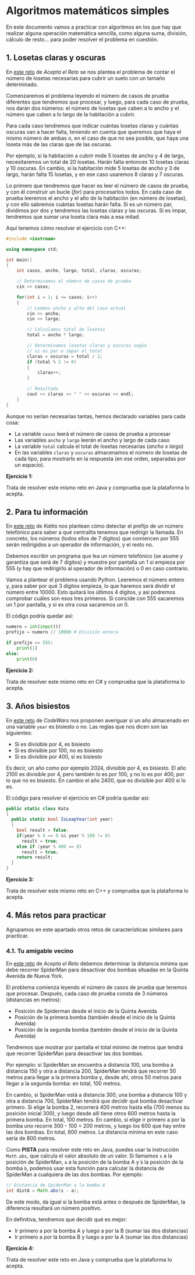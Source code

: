 # Algoritmos matemáticos simples

En este documento vamos a practicar con algoritmos en los que hay que realizar alguna operación matemática sencilla, como alguna suma, división, cálculo de resto... para poder resolver el problema en cuestión.

## 1. Losetas claras y oscuras

En <a href="https://aceptaelreto.com/problem/statement.php?id=413" target="_blank">este reto</a> de *Acepta el Reto* se nos plantea el problema de contar el número de losetas necesarias para cubrir un suelo con un tamaño determinado. 

Comenzaremos el problema leyendo el número de casos de prueba diferentes que tendremos que procesar, y luego, para cada caso de prueba, nos darán dos números: el número de losetas que caben a lo ancho y el número que caben a lo largo de la habitación a cubrir.

Para cada caso tendremos que indicar cuántas losetas claras y cuántas oscuras van a hacer falta, teniendo en cuenta que queremos que haya el mismo número de ambas o, en el caso de que no sea posible, que haya una loseta más de las claras que de las oscuras.

Por ejemplo, si la habitación a cubrir mide 5 losetas de ancho y 4 de largo, necesitaremos un total de 20 losetas. Harán falta entonces 10 losetas claras y 10 oscuras. En cambio, si la habitación mide 5 losetas de ancho y 3 de largo, harán falta 15 losetas, y en ese caso usaremos 8 claras y 7 oscuras.

Lo primero que tendremos que hacer es leer el número de casos de prueba, y con él construir un bucle (*for*) para procesarlos todos. En cada caso de prueba leeremos el ancho y el alto de la habitación (en número de losetas), y con ello sabremos cuántas losetas harán falta. Si es un número par, dividimos por dos y tendremos las losetas claras y las oscuras. Si es impar, tendremos que sumar una loseta clara más a esa mitad.

Aquí tenemos cómo resolver el ejercicio con C++:

```cpp
#include <iostream>

using namespace std;

int main()
{
    int casos, ancho, largo, total, claras, oscuras;

    // Determinamos el número de casos de prueba
    cin >> casos;

    for(int i = 1; i <= casos; i++)
    {
        // Leemos ancho y alto del caso actual
        cin >> ancho;
        cin >> largo;

        // Calculamos total de losetas
        total = ancho * largo;

        // Determinamos losetas claras y oscuras según
        // si es par o impar el total
        claras = oscuras = total / 2;
        if (total % 2 != 0)
        {
            claras++;
        }

        // Resultado
        cout << claras << " " << oscuras << endl;
    }
}
```

Aunque no serían necesarias tantas, hemos declarado variables para cada cosa:

* La variable `casos` leerá el número de casos de prueba a procesar
* Las variables `ancho` y `largo` leerán el ancho y largo de cada caso
* La variable `total` calcula el total de losetas necesarias (*ancho x largo*)
* En las variables `claras` y `oscuras` almacenamos el número de losetas de cada tipo, para mostrarlo en la respuesta (en ese orden, separadas por un espacio).

<div class="ejercicio">
    <p><strong>Ejercicio 1:</strong></p>
    <p>Trata de resolver este mismo reto en Java y comprueba que la plataforma lo acepta.</p>
</div>

## 2. Para tu información

En <a href="https://open.kattis.com/problems/fyi" target="_blank">este reto</a> de *Kattis* nos plantean cómo detectar el prefijo de un número telefónico para saber a qué centralita tenemos que redirigir la llamada. En concreto, los números (todos ellos de 7 dígitos) que comiencen por 555 serán redirigidos a un operador de información, y el resto no.

Debemos escribir un programa que lea un número telefónico (se asume y garantiza que será de 7 dígitos) y muestre por pantalla un 1 si empieza por 555 (y hay que redirigirlo al operador de información) o 0 en caso contrario.

Vamos a plantear el problema usando Python. Leeremos el número entero y, para saber por qué 3 dígitos empieza, lo que haremos será dividir el número entre 10000. Esto quitará los últimos 4 dígitos, y así podremos comprobar cuáles son esos tres primeros. Si coincide con 555 sacaremos un 1 por pantalla, y si es otra cosa sacaremos un 0.

El código podría quedar así:

```py
numero = int(input())
prefijo = numero // 10000 # División entera

if prefijo == 555:
    print(1)
else:
    print(0)
```

<div class="ejercicio">
    <p><strong>Ejercicio 2:</strong></p>
    <p>Trata de resolver este mismo reto en C# y comprueba que la plataforma lo acepta.</p>
</div>

## 3. Años bisiestos

En <a href="https://www.codewars.com/kata/526c7363236867513f0005ca" target="_blank">este reto</a> de *CodeWars* nos proponen averiguar si un año almacenado en una variable `year` es bisiesto o no. Las reglas que nos dicen son las siguientes:

* Si es divisible por 4, es bisiesto
* Si es divisible por 100, no es bisiesto
* Si es divisible por 400, sí es bisiesto

Es decir, un año como por ejemplo 2024, divisible por 4, es bisiesto. El año 2100 es divisible por 4, pero también lo es por 100, y no lo es por 400, por lo que no es bisiesto. En cambio el año 2400, que es divisible por 400 sí lo es.

El código para resolver el ejercicio en C# podría quedar así:

```cs
public static class Kata
{
  public static bool IsLeapYear(int year)
  {
    bool result = false;
    if(year % 4 == 0 && year % 100 != 0)
      result = true;
    else if (year % 400 == 0)
      result = true;
    return result;
  }
}
```

<div class="ejercicio">
    <p><strong>Ejercicio 3:</strong></p>
    <p>Trata de resolver este mismo reto en C++ y comprueba que la plataforma lo acepta.</p>
</div>

## 4. Más retos para practicar

Agrupamos en este apartado otros retos de características similares para practicar.

### 4.1. Tu amigable vecino

En <a href="https://aceptaelreto.com/problem/statement.php?id=474" target="_blank">este reto</a> de *Acepta el Reto* debemos determinar la distancia mínima que debe recorrer SpiderMan para desactivar dos bombas situadas en la Quinta Avenida de Nueva York.

El problema comienza leyendo el número de casos de prueba que tenemos que procesar. Después, cada caso de prueba consta de 3 números (distancias en metros):

* Posición de Spiderman desde el inicio de la Quinta Avenida
* Posición de la primera bomba (también desde el inicio de la Quinta Avenida)
* Posición de la segunda bomba (también desde el inicio de la Quinta Avenida)

Tendremos que mostrar por pantalla el total mínimo de metros que tendrá que recorrer SpiderMan para desactivar las dos bombas.

Por ejemplo: si SpiderMan se encuentra a distancia 100, una bomba a distancia 150 y otra a distancia 200, SpiderMan tendrá que recorrer 50 metros para llegar a la primera bomba y, desde ahí, otros 50 metros para llegar a la segunda bomba: en total, 100 metros.

En cambio, si SpiderMan está a distancia 300, una bomba a distancia 100 y otra a distancia 700, SpiderMan tendrá que decidir qué bomba desactivar primero. Si elige la bomba 2, recorrerá 400 metros hasta ella (700 menos su posición inicial 300), y luego desde allí tiene otros 600 metros hasta la primera bomba. En total, 100 metros. En cambio, si elige ir primero a por la bomba uno recorre 300 - 100 = 200 metros, y luego los 600 que hay entre las dos bombas. En total, 800 metros. La distancia mínima en este caso sería de 800 metros.

Como **PISTA** para resolver este reto en Java, puedes usar la instrucción `Math.abs`, que calcula el valor absoluto de un valor. Si llamamos `s` a la posición de SpiderMan, `a` a la posición de la bomba A y `b` la posición de la bomba `b`, podemos usar esta función para calcular la distancia de SpiderMan a cualquiera de las dos bombas. Por ejemplo:

```java
// Distancia de SpiderMan a la bomba A
int distA = Math.abs(s - a);
```

De este modo, da igual si la bomba está antes o después de SpiderMan, la diferencia resultará un número positivo. 

En definitiva, tendremos que decidir qué es mejor:

* Ir primero a por la bomba A y luego a por la B (sumar las dos distancias)
* Ir primero a por la bomba B y luego a por la A (sumar las dos distancias)

<div class="ejercicio">
    <p><strong>Ejercicio 4:</strong></p>
    <p>Trata de resolver este reto en Java y comprueba que la plataforma lo acepta.</p>
</div>


